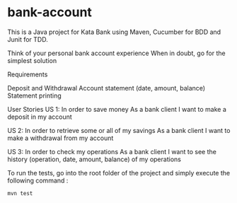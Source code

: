 # bank-account 

This is a Java project for Kata Bank using Maven, Cucumber for BDD and Junit for TDD.

Think of your personal bank account experience When in doubt, go for the simplest solution

Requirements

Deposit and Withdrawal
Account statement (date, amount, balance)
Statement printing

User Stories
US 1:
In order to save money
As a bank client
I want to make a deposit in my account

US 2:
In order to retrieve some or all of my savings
As a bank client
I want to make a withdrawal from my account

US 3:
In order to check my operations
As a bank client
I want to see the history (operation, date, amount, balance) of my operations

To run the tests, go into the root folder of the project and simply execute the following command :

```sh
mvn test
```


